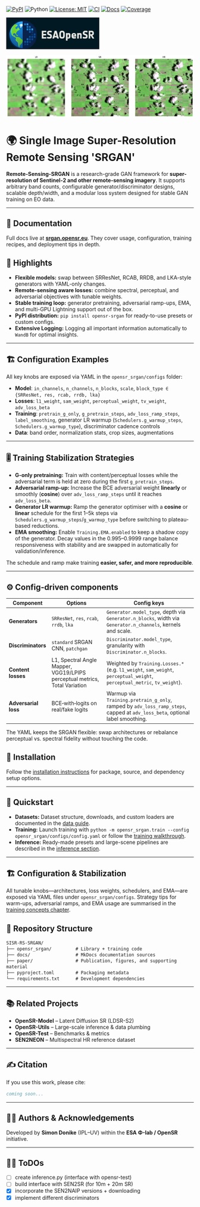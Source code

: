 [![PyPI](https://img.shields.io/pypi/v/opensr-srgan)](https://pypi.org/project/opensr-srgan/)
![Python](https://img.shields.io/pypi/pyversions/opensr-srgan)
[![License: MIT](https://img.shields.io/badge/License-MIT-blue.svg)](LICENSE)
[![CI](https://github.com/simon-donike/SISR-RS-SRGAN/actions/workflows/ci.yml/badge.svg)](https://github.com/simon-donike/SISR-RS-SRGAN/actions/workflows/ci.yml)
[![Docs](https://img.shields.io/badge/docs-mkdocs%20material-brightgreen)](https://srgan.opensr.eu)
[![Coverage](https://codecov.io/gh/simon-donike/SISR-RS-SRGAN/branch/main/graph/badge.svg)](https://app.codecov.io/gh/simon-donike/SISR-RS-SRGAN)

<img src="https://github.com/ESAOpenSR/opensr-model/blob/main/resources/opensr_logo.png?raw=true" width="250"/>

![banner](docs/assets/6band_banner.png)

# 🌍 Single Image Super-Resolution Remote Sensing 'SRGAN'

**Remote-Sensing-SRGAN** is a research-grade GAN framework for **super-resolution of Sentinel-2 and other remote-sensing imagery**. It supports arbitrary band counts, configurable generator/discriminator designs, scalable depth/width, and a modular loss system designed for stable GAN training on EO data.

---

## 📖 Documentation

Full docs live at **[srgan.opensr.eu](https://srgan.opensr.eu/)**. They cover usage, configuration, training recipes, and deployment tips in depth.

## 🧠 Highlights

* **Flexible models:** swap between SRResNet, RCAB, RRDB, and LKA-style generators with YAML-only changes.
* **Remote-sensing aware losses:** combine spectral, perceptual, and adversarial objectives with tunable weights.
* **Stable training loop:** generator pretraining, adversarial ramp-ups, EMA, and multi-GPU Lightning support out of the box.
* **PyPI distribution:** `pip install opensr-srgan` for ready-to-use presets or custom configs.
* **Extensive Logging:** Logging all important information automatically to `WandB` for optimal insights.

---

## 🏗️ Configuration Examples

All key knobs are exposed via YAML in the `opensr_srgan/configs` folder:

* **Model**: `in_channels`, `n_channels`, `n_blocks`, `scale`, `block_type ∈ {SRResNet, res, rcab, rrdb, lka}`
* **Losses**: `l1_weight`, `sam_weight`, `perceptual_weight`, `tv_weight`, `adv_loss_beta`
* **Training**: `pretrain_g_only`, `g_pretrain_steps`, `adv_loss_ramp_steps`, `label_smoothing`, generator LR warmup (`Schedulers.g_warmup_steps`, `Schedulers.g_warmup_type`), discriminator cadence controls
* **Data**: band order, normalization stats, crop sizes, augmentations

---

## 🎚️ Training Stabilization Strategies

* **G‑only pretraining:** Train with content/perceptual losses while the adversarial term is held at zero during the first `g_pretrain_steps`.
* **Adversarial ramp‑up:** Increase the BCE adversarial weight **linearly** or smoothly (**cosine**) over `adv_loss_ramp_steps` until it reaches `adv_loss_beta`.
* **Generator LR warmup:** Ramp the generator optimiser with a **cosine** or **linear** schedule for the first 1–5k steps via `Schedulers.g_warmup_steps`/`g_warmup_type` before switching to plateau-based reductions.
* **EMA smoothing:** Enable `Training.EMA.enabled` to keep a shadow copy of the generator. Decay values in the 0.995–0.9999 range balance responsiveness with stability and are swapped in automatically for validation/inference.

The schedule and ramp make training **easier, safer, and more reproducible**.

---

## ⚙️ Config‑driven components

| Component | Options | Config keys |
|-----------|---------|-------------|
| **Generators** | `SRResNet`, `res`, `rcab`, `rrdb`, `lka` | `Generator.model_type`, depth via `Generator.n_blocks`, width via `Generator.n_channels`, kernels and scale. |
| **Discriminators** | `standard` SRGAN CNN, `patchgan` | `Discriminator.model_type`, granularity with `Discriminator.n_blocks`. |
| **Content losses** | L1, Spectral Angle Mapper, VGG19/LPIPS perceptual metrics, Total Variation | Weighted by `Training.Losses.*` (e.g. `l1_weight`, `sam_weight`, `perceptual_weight`, `perceptual_metric`, `tv_weight`). |
| **Adversarial loss** | BCE‑with‑logits on real/fake logits | Warmup via `Training.pretrain_g_only`, ramped by `adv_loss_ramp_steps`, capped at `adv_loss_beta`, optional label smoothing. |

The YAML keeps the SRGAN flexible: swap architectures or rebalance perceptual vs. spectral fidelity without touching the code.


## 🧰 Installation

Follow the [installation instructions](https://srgan.opensr.eu/getting-started/installation/) for package, source, and dependency setup options.

---

## 🚀 Quickstart

* **Datasets:** Dataset structure, downloads, and custom loaders are documented in the [data guide](https://srgan.opensr.eu/data/).
* **Training:** Launch training with `python -m opensr_srgan.train --config opensr_srgan/configs/config.yaml` or follow the [training walkthrough](https://srgan.opensr.eu/getting-started/training/).
* **Inference:** Ready-made presets and large-scene pipelines are described in the [inference section](https://srgan.opensr.eu/getting-started/inference/).

---

## 🏗️ Configuration & Stabilization

All tunable knobs—architectures, loss weights, schedulers, and EMA—are exposed via YAML files under `opensr_srgan/configs`. Strategy tips for warm-ups, adversarial ramps, and EMA usage are summarised in the [training concepts chapter](https://srgan.opensr.eu/training/concepts/).


## 📂 Repository Structure

```
SISR-RS-SRGAN/
├── opensr_srgan/         # Library + training code
├── docs/                 # MkDocs documentation sources
├── paper/                # Publication, figures, and supporting material
├── pyproject.toml        # Packaging metadata
└── requirements.txt      # Development dependencies
```

---

## 📚 Related Projects

* **OpenSR-Model** – Latent Diffusion SR (LDSR-S2)
* **OpenSR-Utils** – Large-scale inference & data plumbing
* **OpenSR-Test** – Benchmarks & metrics
* **SEN2NEON** – Multispectral HR reference dataset

---

## ✍️ Citation

If you use this work, please cite:

```bibtex
coming soon...
```

---

## 🧑‍🚀 Authors & Acknowledgements

Developed by **Simon Donike** (IPL–UV) within the **ESA Φ-lab / OpenSR** initiative.

---

## 🧑‍🚀 ToDOs
- [ ] create inference.py  (interface with opensr-test)
- [ ] build interface with SEN2SR (for 10m + 20m SR)
- [x] incorporate the SEN2NAIP versions + downloading
- [x] implement different discriminators
